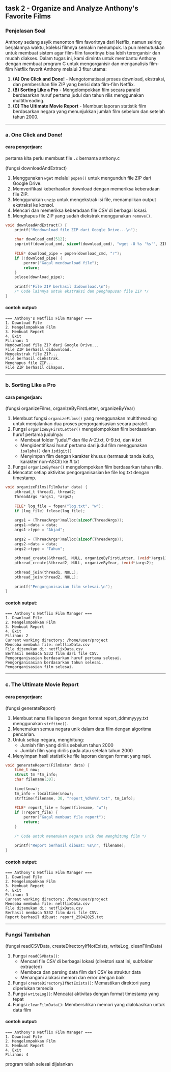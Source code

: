 ## task 2 - Organize and Analyze Anthony's Favorite Films
### Penjelasan Soal
Anthony sedang asyik menonton film favoritnya dari Netflix, namun seiring berjalannya waktu, koleksi filmnya semakin menumpuk. Ia pun memutuskan untuk membuat sistem agar film-film favoritnya bisa lebih terorganisir dan mudah diakses. Dalam tugas ini, kami diminta untuk membantu Anthony dengan membuat program C untuk mengorganisir dan menganalisis film-film Netflix favorit Anthony melalui 3 fitur utama:

1. **(A) One Click and Done!** - Mengotomatisasi proses download, ekstraksi, dan pembersihan file ZIP yang berisi data film-film Netflix.
2. **(B) Sorting Like a Pro** - Mengelompokkan film secara paralel berdasarkan huruf pertama judul dan tahun rilis menggunakan multithreading.
3. **(C) The Ultimate Movie Report** - Membuat laporan statistik film berdasarkan negara yang menunjukkan jumlah film sebelum dan setelah tahun 2000.

---

### a. One Click and Done!
#### cara pengerjaan:
pertama kita perlu membuat file `.c` bernama anthony.c 

(fungsi downloadAndExtract)
1. Menggunakan `wget` melalui `popen()` untuk mengunduh file ZIP dari Google Drive.
2. Memverifikasi keberhasilan download dengan memeriksa keberadaan file ZIP.
3. Menggunakan `unzip` untuk mengekstrak isi file, menampilkan output ekstraksi ke konsol.
4. Mencari dan memeriksa keberadaan file CSV di berbagai lokasi.
5. Menghapus file ZIP yang sudah diekstrak menggunakan `remove()`.

```c
void downloadAndExtract() {
    printf("Mendownload file ZIP dari Google Drive...\n");
    
    char download_cmd[512];
    snprintf(download_cmd, sizeof(download_cmd), "wget -O %s '%s'", ZIP_FILE, ZIP_URL);
    
    FILE* download_pipe = popen(download_cmd, "r");
    if (!download_pipe) {
        perror("Gagal mendownload file");
        return;
    }
    pclose(download_pipe);
    
    printf("File ZIP berhasil didownload.\n");
    /* Code lainnya untuk ekstraksi dan penghapusan file ZIP */
}
```

#### contoh output:
```
=== Anthony's Netflix Film Manager ===
1. Download File
2. Mengelompokkan Film
3. Membuat Report
4. Exit
Pilihan: 1
Mendownload file ZIP dari Google Drive...
File ZIP berhasil didownload.
Mengekstrak file ZIP...
File berhasil diekstrak.
Menghapus file ZIP...
File ZIP berhasil dihapus.
```
---
### b. Sorting Like a Pro
#### cara pengerjaan:
(fungsi organizeFilms, organizeByFirstLetter, organizeByYear)
1. Membuat fungsi `organizeFilms()` yang menggunakan multithreading untuk menjalankan dua proses pengorganisasian secara paralel.
2. Fungsi `organizeByFirstLetter()` mengelompokkan film berdasarkan huruf pertama judulnya:
   - Membuat folder "judul/" dan file A-Z.txt, 0-9.txt, dan #.txt
   - Mengidentifikasi huruf pertama dari judul film menggunakan `isalpha()` dan `isdigit()`
   - Menyimpan film dengan karakter khusus (termasuk tanda kutip, karakter non-ASCII) ke #.txt
3. Fungsi `organizeByYear()` mengelompokkan film berdasarkan tahun rilis.
4. Mencatat setiap aktivitas pengorganisasian ke file log.txt dengan timestamp.

```c
void organizeFilms(FilmData* data) {
    pthread_t thread1, thread2;
    ThreadArgs *args1, *args2;
    
    FILE* log_file = fopen("log.txt", "w");
    if (log_file) fclose(log_file);
    
    args1 = (ThreadArgs*)malloc(sizeof(ThreadArgs));
    args1->data = data;
    args1->type = "Abjad";
    
    args2 = (ThreadArgs*)malloc(sizeof(ThreadArgs));
    args2->data = data;
    args2->type = "Tahun";
    
    pthread_create(&thread1, NULL, organizeByFirstLetter, (void*)args1);
    pthread_create(&thread2, NULL, organizeByYear, (void*)args2);
    
    pthread_join(thread1, NULL);
    pthread_join(thread2, NULL);
    
    printf("Pengorganisasian film selesai.\n");
}
```

#### contoh output:
```
=== Anthony's Netflix Film Manager ===
1. Download File
2. Mengelompokkan Film
3. Membuat Report
4. Exit
Pilihan: 2
Current working directory: /home/user/project
Mencoba membuka file: netflixData.csv
File ditemukan di: netflixData.csv
Berhasil membaca 5332 film dari file CSV.
Pengorganisasian berdasarkan huruf pertama selesai.
Pengorganisasian berdasarkan tahun selesai.
Pengorganisasian film selesai.
```
---
### c. The Ultimate Movie Report
#### cara pengerjaan:
(fungsi generateReport)
1. Membuat nama file laporan dengan format report_ddmmyyyy.txt menggunakan `strftime()`.
2. Menemukan semua negara unik dalam data film dengan algoritma pencarian.
3. Untuk setiap negara, menghitung:
   - Jumlah film yang dirilis sebelum tahun 2000
   - Jumlah film yang dirilis pada atau setelah tahun 2000
4. Menyimpan hasil statistik ke file laporan dengan format yang rapi.

```c
void generateReport(FilmData* data) {
    time_t now;
    struct tm *tm_info;
    char filename[30];
    
    time(&now);
    tm_info = localtime(&now);
    strftime(filename, 30, "report_%d%m%Y.txt", tm_info);
    
    FILE* report_file = fopen(filename, "w");
    if (!report_file) {
        perror("Gagal membuat file report");
        return;
    }
    
    /* Code untuk menemukan negara unik dan menghitung film */
    
    printf("Report berhasil dibuat: %s\n", filename);
}
```

#### contoh output:
```
=== Anthony's Netflix Film Manager ===
1. Download File
2. Mengelompokkan Film
3. Membuat Report
4. Exit
Pilihan: 3
Current working directory: /home/user/project
Mencoba membuka file: netflixData.csv
File ditemukan di: netflixData.csv
Berhasil membaca 5332 film dari file CSV.
Report berhasil dibuat: report_25042025.txt
```
---
### Fungsi Tambahan
(fungsi readCSVData, createDirectoryIfNotExists, writeLog, cleanFilmData)
1. Fungsi `readCSVData()`:
   - Mencari file CSV di berbagai lokasi (direktori saat ini, subfolder extracted)
   - Membaca dan parsing data film dari CSV ke struktur data
   - Menangani alokasi memori dan error dengan baik
2. Fungsi `createDirectoryIfNotExists()`: Memastikan direktori yang diperlukan tersedia
3. Fungsi `writeLog()`: Mencatat aktivitas dengan format timestamp yang tepat
4. Fungsi `cleanFilmData()`: Membersihkan memori yang dialokasikan untuk data film

#### contoh output:
```
=== Anthony's Netflix Film Manager ===
1. Download File
2. Mengelompokkan Film
3. Membuat Report
4. Exit
Pilihan: 4
```
program telah selesai dijalankan
